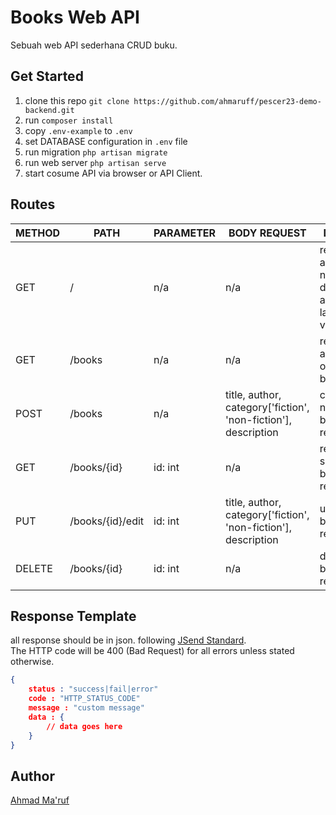 # Books Web API  

Sebuah web API sederhana CRUD buku.

## Get Started

1. clone this repo `git clone https://github.com/ahmaruff/pescer23-demo-backend.git`  
2. run `composer install`  
3. copy `.env-example` to `.env`  
4. set DATABASE configuration in `.env` file
5. run migration `php artisan migrate`
6. run web server `php artisan serve`
7. start cosume API via browser or API Client.

## Routes

| METHOD | PATH | PARAMETER | BODY REQUEST | DESC |
| --- | --- | --- | --- |  --- |
| GET | / | n/a | n/a | return app name, desc, and laravel version |  
| GET | /books | n/a | n/a | return array of books |  
| POST | /books | n/a | title, author, category['fiction', 'non-fiction'], description | create new book record |  
| GET | /books/{id} | id: int | n/a | return single book record |
| PUT  | /books/{id}/edit | id: int | title, author, category['fiction', 'non-fiction'], description | update book record |
| DELETE |  /books/{id} | id: int | n/a | delete book record |
## Response Template

all response should be in json. following [JSend Standard](https://github.com/omniti-labs/jsend).  
The HTTP code will be 400 (Bad Request) for all errors unless stated otherwise.

```json
{
    status : "success|fail|error"
    code : "HTTP_STATUS_CODE"
    message : "custom message"
    data : {
        // data goes here
    }
}
```

## Author

[Ahmad Ma'ruf](https://github.com/ahmaruff)

